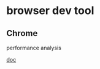 # browser dev tool

## Chrome

performance analysis

[doc](https://developer.chrome.com/docs/devtools/evaluate-performance/)
